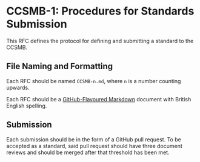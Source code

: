 # CCSMB-1: Procedures for Standards Submission

This RFC defines the protocol for defining and submitting a standard to the CCSMB.

## File Naming and Formatting

Each RFC should be named `CCSMB-n.md`, where `n` is a number counting upwards.

Each RFC should be a [GitHub-Flavoured Markdown](https://github.github.com/gfm/) document with British English spelling.

## Submission

Each submission should be in the form of a GitHub pull request. To be accepted as a standard, said pull request should have three document reviews and should be merged after that threshold has been met.

